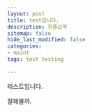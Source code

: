 ```yaml
---
layout: post
title: test입니다.
description: 한줄요약
sitemap: false
hide_last_modified: false
categories:
- maint
tags: test testing

---
```

테스트입니다.

잘해볼까.